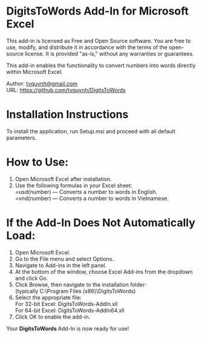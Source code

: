# DigitsToWords Add-In for Microsoft Excel
This add-in is licensed as Free and Open Source software. You are free to use, modify, and distribute it in accordance with the terms of the open-source license. It is provided "as-is," without any warranties or guarantees. <br>

This add-in enables the functionality to convert numbers into words directly within Microsoft Excel. <br>

Author: tvquynh@gmail.com <br>
URL: https://github.com/tvquynh/DigitsToWords  <br>
# Installation Instructions
To install the application, run Setup.msi and proceed with all default parameters.
# How to Use:

1. Open Microsoft Excel after installation. <br>
2. Use the following formulas in your Excel sheet: <br>
    =usd(number) — Converts a number to words in English. <br>
    =vnd(number) — Converts a number to words in Vietnamese. <br>

# If the Add-In Does Not Automatically Load: <br>
1. Open Microsoft Excel. <br>
2. Go to the File menu and select Options. <br>
3. Navigate to Add-ins in the left panel. <br>
4. At the bottom of the window, choose Excel Add-ins from the dropdown and click Go. <br>
5. Click Browse, then navigate to the installation folder: <br>
(typically C:\Program Files (x86)\DigitsToWords) <br>
6. Select the appropriate file: <br>
    For 32-bit Excel: DigitsToWords-AddIn.xll <br>
    For 64-bit Excel: DigitsToWords-AddIn64.xll  <br>
7. Click OK to enable the add-in. <br>

Your <b>DigitsToWords </b> Add-In is now ready for use!
